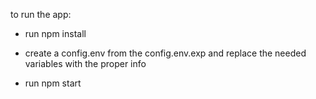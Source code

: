 to run the app:

- run npm install

- create a config.env from the config.env.exp and replace the needed variables with the proper info

- run npm start
